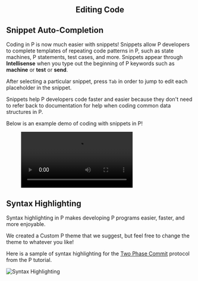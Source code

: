 <style>
  .md-typeset h1,
  .md-content__button {
    display: none;
  }
  
</style>

<div align="center">
  <h2>Editing Code</h2>
</div>

## **Snippet Auto-Completion**

Coding in P is now much easier with snippets! Snippets allow P developers to complete templates of repeating code patterns in P, such as state machines, P statements, test cases, and more. Snippets appear through **Intellisense** when you type out the beginning of P keywords such as **machine** or **test** or **send**.

After selecting a particular snippet, press `Tab` in order to jump to edit each placeholder in the snippet.

Snippets help P developers code faster and easier because they don't need to refer back to documentation for help when coding common data structures in P.

Below is an example demo of coding with snippets in P!

<figure class="video_container">
  <video controls="true" allowfullscreen="true"  >
    <source src="../videos/snippets.mov" type="video/mp4">
  </video>
</figure>

## **Syntax Highlighting**

Syntax highlighting in P makes developing P programs easier, faster, and more enjoyable.

We created a Custom P theme that we suggest, but feel free to change the theme to whatever you like!

Here is a sample of syntax highlighting for the [Two Phase Commit](https://github.com/p-org/P/tree/master/Tutorial/2_TwoPhaseCommit) protocol from the P tutorial. 


<div class="screenshots" markdown="1">
  <img src="../images/syntax_highlighting.png" alt="Syntax Highlighting" >
</div>

